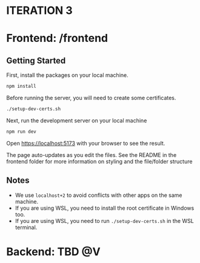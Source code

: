 # ITERATION 3

# Frontend: /frontend

## Getting Started

First, install the packages on your local machine.

```bash
npm install
```

Before running the server, you will need to create some certificates.

```bash
./setup-dev-certs.sh
```

Next, run the development server on your local machine

```bash
npm run dev
```

Open [https://localhost:5173](https://localhost:5173) with your browser to see the result.

The page auto-updates as you edit the files. See the README in the frontend folder for more information on styling and the file/folder structure

## Notes

- We use `localhost+2` to avoid conflicts with other apps on the same machine.
- If you are using WSL, you need to install the root certificate in Windows too.
- If you are using WSL, you need to run `./setup-dev-certs.sh` in the WSL terminal.

# Backend: TBD @V
